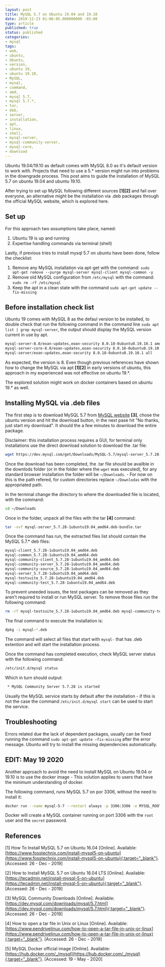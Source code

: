 ```yaml
---
layout: post
title: MySQL 5.7 on Ubuntu 19.04 and 19.10
date: 2019-12-23 01:06:05.000000000 -03:00
type: article
published: true
status: published
categories:
- mysql
tags:
- web,
- ubuntu,
- Ubuntu,
- version,
- ubuntu 19,
- ubuntu 19.10,
- MySQL,
- mysql,
- command,
- amd,
- mysql 5.7,
- mysql 5.7.*,
- tar,
- deb,
- server,
- installation,
- apt,
- linux,
- shell,
- mysql-server,
- mysql-community-server,
- mysql-core,
- download
---
```


Ubuntu 19.04/19.10 as default comes with MySQL 8.0 as it's default version to work with.
Projects that need to use a 5.* version might run into problems in the downgrade
process. This post aims to guide the installation of MySQL 5.7 on ubuntu 19.04
and ubuntu 19.10.

After trying to set up MySQL following different sources **[1][2]** and fail over everyone,
an alternative might be the installation via .deb packages through the official
MySQL website, which is explored here.

## Set up

For this approach two assumptions take place, named:

1. Ubuntu 19 is up and running
2. Expertise handling commands via terminal (shell)

Lastly, if previous tries to install mysql 5.7 on ubuntu have been done, follow
the checklist:

1. Remove any MySQL installation via apt-get with the command: `sudo apt-get remove --purge mysql-server mysql-client mysql-common -y`
2. Remove old MySQL configuration from `/etc/mysql` with the command: `sudo rm -rf /etc/mysql`
3. Keep the apt in a clean state with the command `sudo apt-get update --fix-missing`

## Before installation check list

Ubuntu 19 comes with MySQL 8 as the defaul version to be installed, to double check that
run the following command in the command line `sudo apt list | grep mysql-server`,
the output should display the MySQL version current in use by apt.

```sh
mysql-server-8.0/eoan-updates,eoan-security 8.0.18-0ubuntu0.19.10.1 amd64
mysql-server-core-8.0/eoan-updates,eoan-security 8.0.18-0ubuntu0.19.10.1 amd64
mysql-server/eoan-updates,eoan-security 8.0.18-0ubuntu0.19.10.1 all
```

As expected, the version is 8. Even though previous references have shown how
to change the MySQL via apt **[1][2]** in early versions of ubuntu, this approach in my
experienced was not effective on ubuntu 19.*.

The explored solution might work on docker containers based on ubuntu 19.* as well.

## Installing MySQL via .deb files

The first step is to download MySQL 5.7 from [MySQL website](https://www.cyberpratibha.com/how-to-install-mysql-in-ubuntu) **[3]**,
chose the ubuntu version and hit the download button, in the next pase hit "No thanks, just start my download". It should the a few minutes
to download the entire package.

Disclaimer: this installation process requires a GUI, for terminal only installations
use the direct download solution to download the .tar file:

```sh
wget https://dev.mysql.com/get/Downloads/MySQL-5.7/mysql-server_5.7.28-1ubuntu19.04_amd64.deb-bundle.tar
```

Once the download has been completed, the .tar file should be availble in the
downlods folder (or in the folder where the `wget` was executed), for any standard browser
installation the folder will be `~/Downloads`. - For now on this is the path
refered, for custom directories replace `~/Downlodas` with the appropriated path.

In the terminal change the directory to where the downloaded file is located,
with the command:

```sh
cd ~/Downloads
```

Once in the folder, unpack all the files with the tar **[4]** command:

```sh
tar -xvf mysql-server_5.7.28-1ubuntu19.04_amd64.deb-bundle.tar
```

Once the command has run, the extracted files list should contain the MySQL 5.7.*
deb files:

```sh
mysql-client_5.7.28-1ubuntu19.04_amd64.deb
mysql-common_5.7.28-1ubuntu19.04_amd64.deb
mysql-community-client_5.7.28-1ubuntu19.04_amd64.deb
mysql-community-server_5.7.28-1ubuntu19.04_amd64.deb
mysql-community-source_5.7.28-1ubuntu19.04_amd64.deb
mysql-server_5.7.28-1ubuntu19.04_amd64.deb
mysql-testsuite_5.7.28-1ubuntu19.04_amd64.deb
mysql-community-test_5.7.28-1ubuntu19.04_amd64.deb
```

To prevent uneeded issues, the test packages can be removed as they aren't
required to install or run MySQL server. To remove those files run the
following command:

```sh
rm -rf mysql-testsuite_5.7.28-1ubuntu19.04_amd64.deb mysql-community-test_5.7.28-1ubuntu19.04_amd64.deb
```

The final command to execute the installation is:

```sh
dpkg -i mysql-*.deb
```

The command will select all files that start with `mysql-` that has .deb extention
and will start the installation process.

Once the command has completed execution, check MySQL server status with
the following command:

```sh
/etc/init.d/mysql status
```

Which in turn should output:

```sh
 * MySQL Community Server 5.7.28 is started
```

Usually the MySQL service starts by default after the installation - if this is
not the case the command `/etc/init.d/mysql start` can be used to start the
service.

## Troubleshooting

Errors related due the lack of dependent packages, usually can be fixed
running the command `sudo apt-get update –fix-missing` after the
error message. Ubuntu will try to install the missing dependencies automatically.

## EDIT: May 19 2020

Another approach to avoid the need to install MySQL on Ubuntu 19.04 or 19.10 is
to use the docker image - This solution applies to users that have the minimum
understanding of docker.

The following command, runs MySQL 5.7 on por 3306, without the need to install
it:

```sh
docker run --name mysql-5-7 --restart always -p 3306:3306 -e MYSQL_ROOT_PASSWORD=my-secret-pw -d mysql:5.7
```

Docker will create a MySQL container running on port 3306 with the `root` user and
the `secret` password.

## References

[1] How To Install MySQL 5.7 on Ubuntu 16.04 [Online]. Available: [https://www.fosstechnix.com/install-mysql5-on-ubuntu](https://www.fosstechnix.com/install-mysql5-on-ubuntu){:target="_blank"}. [Accessed: 26 - Dec - 2019]

[2]  How to Install MySQL 5.7 on Ubuntu 16.04 LTS [Online]. Available: [https://tecadmin.net/install-mysql-5-on-ubuntu](https://tecadmin.net/install-mysql-5-on-ubuntu){:target="_blank"}. [Accessed: 26 - Dec - 2019]

[3] MySQL Community Downloads [Online]. Available: [https://dev.mysql.com/downloads/mysql/5.7.html](https://dev.mysql.com/downloads/mysql/5.7.html){:target="_blank"}. [Accessed: 26 - Dec - 2019]

[4] How to open a tar file in Unix or Linux [Online]. Available: [https://www.pendrivelinux.com/how-to-open-a-tar-file-in-unix-or-linux](https://www.pendrivelinux.com/how-to-open-a-tar-file-in-unix-or-linux){:target="_blank"}. [Accessed: 26 - Dec - 2019]

[5] MySQL Docker official image [Online]. Available: [https://hub.docker.com/_/mysql](https://hub.docker.com/_/mysql){:target="_blank"}. [Accessed: 19 - May - 2020]